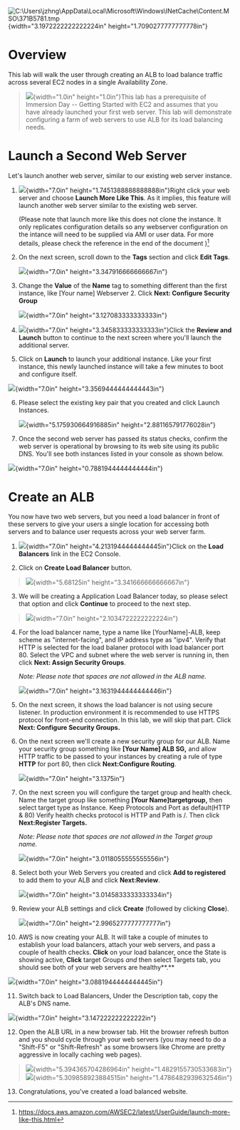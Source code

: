 ![C:\\Users\\jzhng\\AppData\\Local\\Microsoft\\Windows\\INetCache\\Content.MSO\\371B5781.tmp](./media3/image1.png){width="3.1972222222222224in"
height="1.7090277777777778in"}

Overview
========

This lab will walk the user through creating an ALB to load balance
traffic across several EC2 nodes in a single Availability Zone.

> ![](./media3/image2.emf){width="1.0in" height="1.0in"}This lab has a
> prerequisite of Immersion Day -- Getting Started with EC2 and assumes
> that you have already launched your first web server. This lab will
> demonstrate configuring a farm of web servers to use ALB for its load
> balancing needs.

 

 Launch a Second Web Server
==========================

Let's launch another web server, similar to our existing web server
instance.

1.  ![](./media3/image3.png){width="7.0in"
    height="1.7451388888888888in"}Right click your web server and choose
    **Launch More Like This**. As it implies, this feature will launch
    another web server similar to the existing web server.

    (Please note that launch more like this does not clone the instance.
    It only replicates configuration details so any webserver
    configuration on the intance will need to be supplied via AMI or
    user data. For more details, please check the reference in the end
    of the document )[^1]

2.  On the next screen, scroll down to the **Tags** section and click
    **Edit Tags**.

    ![](./media3/image4.png){width="7.0in" height="3.347916666666667in"}

3.  Change the **Value** of the **Name** tag to something different than
    the first instance, like \[Your name\] Webserver 2. Click **Next:
    Configure Security Group**

    ![](./media3/image5.png){width="7.0in" height="3.127083333333333in"}

4.  ![](./media3/image6.png){width="7.0in"
    height="3.345833333333333in"}Click the **Review and Launch** button
    to continue to the next screen where you'll launch the additional
    server.

5.  Click on **Launch** to launch your additional instance. Like your
    first instance, this newly launched instance will take a few minutes
    to boot and configure itself.

![](./media3/image7.png){width="7.0in" height="3.3569444444444443in"}

6.  Please select the existing key pair that you created and click
    Launch Instances.

    ![](./media3/image8.tiff){width="5.175930664916885in"
    height="2.881165791776028in"}

7.  Once the second web server has passed its status checks, confirm the
    web server is operational by browsing to its web site using its
    public DNS. You'll see both instances listed in your console as
    shown below.

![](./media3/image9.png){width="7.0in" height="0.7881944444444444in"}

Create an ALB
=============

You now have two web servers, but you need a load balancer in front of
these servers to give your users a single location for accessing both
servers and to balance user requests across your web server farm.

1.  ![](./media3/image10.png){width="7.0in"
    height="4.2131944444444445in"}Click on the **Load Balancers** link
    in the EC2 Console.

2.  Click on **Create Load Balancer** button.

> ![](./media3/image11.png){width="5.68125in"
> height="3.341666666666667in"}

3.  We will be creating a Application Load Balancer today, so please
    select that option and click **Continue** to proceed to the next
    step.

> ![](./media3/image12.JPG){width="7.0in" height="2.1034722222222224in"}

4.  For the load balancer name, type a name like \[YourName\]-ALB, keep
    scheme as "internet-facing", and IP address type as "ipv4". Verify
    that HTTP is selected for the load balaner protocol with load
    balancer port 80. Select the VPC and subnet where the web server is
    running in, then click **Next: Assign Security Groups**.

    *Note: Please note that spaces are not allowed in the ALB name.*

    ![](./media3/image13.JPG){width="7.0in"
    height="3.1631944444444446in"}

5.  On the next screen, it shows the load balancer is not using secure
    listener. In production environment it is recommended to use HTTPS
    protocol for front-end connection. In this lab, we will skip that
    part. Click **Next: Configure Security Groups.**

6.  On the next screen we'll create a new security group for our ALB.
    Name your security group something like **\[Your Name\] ALB SG,**
    and allow HTTP traffic to be passed to your instances by creating a
    rule of type **HTTP** for port 80, then click **Next:Configure
    Routing**.

    ![](./media3/image14.JPG){width="7.0in" height="3.1375in"}

7.  On the next screen you will configure the target group and health
    check. Name the target group like something **\[Your
    Name\]targetgroup,** then select target type as Instance. Keep
    Protocols and Port as default(HTTP & 80) Verify health checks
    protocol is HTTP and Path is /. Then click **Next:Register
    Targets.**

    *Note: Please note that spaces are not allowed in the Target group
    name.*

    ![](./media3/image15.JPG){width="7.0in"
    height="3.0118055555555556in"}

8.  Select both your Web Servers you created and click **Add to
    registered** to add them to your ALB and click **Next:Review**.

    ![](./media3/image16.JPG){width="7.0in"
    height="3.0145833333333334in"}

9.  Review your ALB settings and click **Create** (followed by clicking
    **Close**).

    ![](./media3/image17.JPG){width="7.0in"
    height="2.9965277777777777in"}

10. AWS is now creating your ALB. It will take a couple of minutes to
    establish your load balancers, attach your web servers, and pass a
    couple of health checks. **Click** on your load balancer, once the
    State is showing active, **Click** target Groups *and* then select
    Targets tab, you should see both of your web servers are
    healthy**.**

![](./media3/image18.JPG){width="7.0in" height="3.0881944444444445in"}

11. Switch back to Load Balancers, Under the Description tab, copy the
    ALB's DNS name.

![](./media3/image19.JPG){width="7.0in" height="3.147222222222222in"}

12. Open the ALB URL in a new browser tab. Hit the browser refresh
    button and you should cycle through your web servers (you may need
    to do a "Shift-F5" or "Shift-Refresh" as some browsers like Chrome
    are pretty aggressive in locally caching web pages).

> ![](./media3/image20.JPG){width="5.394365704286964in"
> height="1.4829155730533683in"}![](./media3/image21.JPG){width="5.309858923884515in"
> height="1.4786482939632546in"}

13. Congratulations, you've created a load balanced website.

[^1]: https://docs.aws.amazon.com/AWSEC2/latest/UserGuide/launch-more-like-this.html
